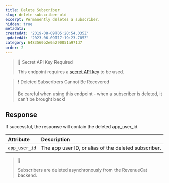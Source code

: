 ```yaml
---
title: Delete Subscriber
slug: delete-subscriber-old
excerpt: Permanently deletes a subscriber.
hidden: true
metadata: 
createdAt: '2019-08-09T05:20:54.035Z'
updatedAt: '2023-06-09T17:19:23.785Z'
category: 6483560b2e0a290051a971d7
order: 2
---
```

> 🚧 Secret API Key Required
> 
> This endpoint requires a [secret API key](doc:authentication) to be used.

> ❗️ Deleted Subscribers Cannot Be Recovered
> 
> Be careful when using this endpoint - when a subscriber is deleted, it can't be brought back!

## Response

If successful, the response will contain the deleted app_user_id. 

| Attribute     | Description                                          |
| :------------ | :--------------------------------------------------- |
| `app_user_id` | The app user ID, or alias of the deleted subscriber. |

> 📘 
> 
> Subscribers are deleted asynchronously from the RevenueCat backend.